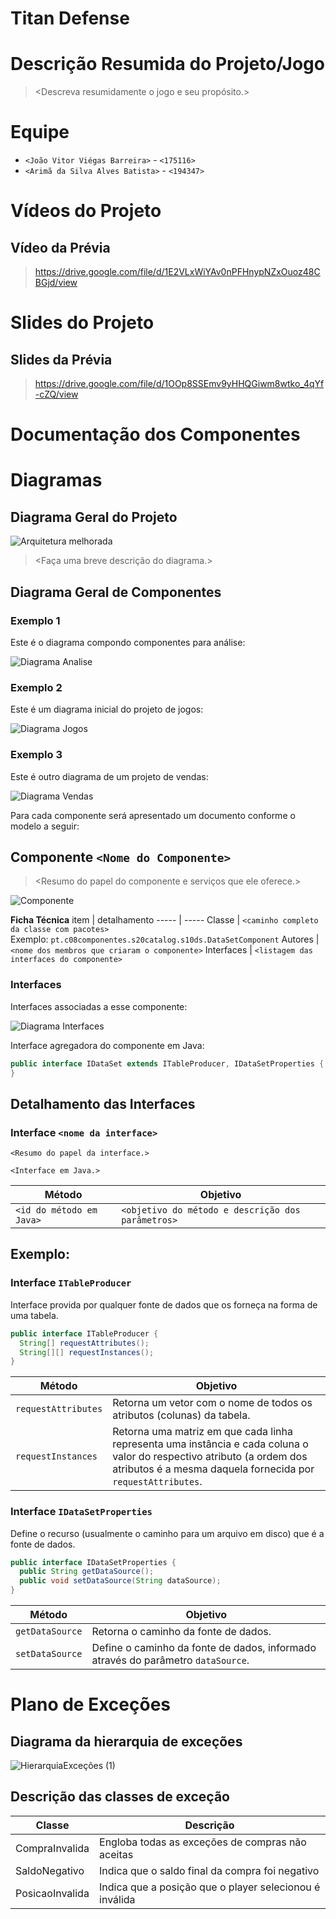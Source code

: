 # Titan Defense

# Descrição Resumida do Projeto/Jogo

> <Descreva resumidamente o jogo e seu propósito.>

# Equipe
* `<João Vitor Viégas Barreira>` - `<175116>`
* `<Arimã da Silva Alves Batista>` - `<194347>`

# Vídeos do Projeto

## Vídeo da Prévia
> <https://drive.google.com/file/d/1E2VLxWiYAv0nPFHnypNZxOuoz48CBGjd/view>

# Slides do Projeto

## Slides da Prévia

> <https://drive.google.com/file/d/1OOp8SSEmv9yHHQGiwm8wtko_4qYf-cZQ/view>

# Documentação dos Componentes

# Diagramas

## Diagrama Geral do Projeto

![Arquitetura melhorada](https://user-images.githubusercontent.com/62356359/121977754-18ffc500-cd5d-11eb-8395-30bab8494918.png)

> <Faça uma breve descrição do diagrama.>

## Diagrama Geral de Componentes

### Exemplo 1

Este é o diagrama compondo componentes para análise:

![Diagrama Analise](diagrama-componentes-analise.png)

### Exemplo 2

Este é um diagrama inicial do projeto de jogos:

![Diagrama Jogos](diagrama-componentes-jogos.png)

### Exemplo 3

Este é outro diagrama de um projeto de vendas:

![Diagrama Vendas](diagrama-componentes-vendas.png)

Para cada componente será apresentado um documento conforme o modelo a seguir:

## Componente `<Nome do Componente>`

> <Resumo do papel do componente e serviços que ele oferece.>

![Componente](diagrama-componente.png)

**Ficha Técnica**
item | detalhamento
----- | -----
Classe | `<caminho completo da classe com pacotes>` <br> Exemplo: `pt.c08componentes.s20catalog.s10ds.DataSetComponent`
Autores | `<nome dos membros que criaram o componente>`
Interfaces | `<listagem das interfaces do componente>`

### Interfaces

Interfaces associadas a esse componente:

![Diagrama Interfaces](diagrama-interfaces.png)

Interface agregadora do componente em Java:

~~~java
public interface IDataSet extends ITableProducer, IDataSetProperties {
}
~~~

## Detalhamento das Interfaces

### Interface `<nome da interface>`

`<Resumo do papel da interface.>`

~~~
<Interface em Java.>
~~~

Método | Objetivo
-------| --------
`<id do método em Java>` | `<objetivo do método e descrição dos parâmetros>`

## Exemplo:

### Interface `ITableProducer`

Interface provida por qualquer fonte de dados que os forneça na forma de uma tabela.

~~~java
public interface ITableProducer {
  String[] requestAttributes();
  String[][] requestInstances();
}
~~~

Método | Objetivo
-------| --------
`requestAttributes` | Retorna um vetor com o nome de todos os atributos (colunas) da tabela.
`requestInstances` | Retorna uma matriz em que cada linha representa uma instância e cada coluna o valor do respectivo atributo (a ordem dos atributos é a mesma daquela fornecida por `requestAttributes`.

### Interface `IDataSetProperties`

Define o recurso (usualmente o caminho para um arquivo em disco) que é a fonte de dados.

~~~java
public interface IDataSetProperties {
  public String getDataSource();
  public void setDataSource(String dataSource);
}
~~~

Método | Objetivo
-------| --------
`getDataSource` | Retorna o caminho da fonte de dados.
`setDataSource` | Define o caminho da fonte de dados, informado através do parâmetro `dataSource`.

# Plano de Exceções

## Diagrama da hierarquia de exceções

![HierarquiaExceções (1)](https://user-images.githubusercontent.com/62356359/121978251-308b7d80-cd5e-11eb-8459-4e05b7fa63fa.png)

## Descrição das classes de exceção

Classe | Descrição
----- | -----
CompraInvalida | Engloba todas as exceções de compras não aceitas
SaldoNegativo | Indica que o saldo final da compra foi negativo
PosicaoInvalida | Indica que a posição que o player selecionou é inválida
